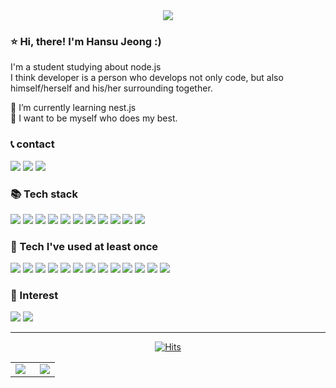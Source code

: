 <div align="center">

<img src="https://capsule-render.vercel.app/api?type=waving&color=gradient&height=200&section=header&text=Michael&fontSize=90" />

</div>
  
### ⭐️ Hi, there! I'm Hansu Jeong :)
I'm a student studying about node.js  
I think developer is a person who develops not only code, but also himself/herself and his/her surrounding together.

🌱 I’m currently learning nest.js  
🌱 I want to be myself who does my best.

### 📞 contact 
<p>
  <a href="mailto:7471919@naver.com"><img src="https://img.shields.io/badge/mail-03C75A?style=flat-square&logo=Naver&logoColor=white"/></a>
  <a href="mailto:jhs101603@gmail.com"><img src="https://img.shields.io/badge/gmail-EA4335?style=flat-square&logo=Gmail&logoColor=white"/></a>
  <a href="https://www.linkedin.com/in/hansu-jeong-49b76221a/"> <img src="https://img.shields.io/badge/LinkedIn-0A66C2?style=flat-square&logo=LinkedIn&logoColor=white"/> </a>
</p>
  
### 📚 Tech stack 
<p>
  <img src="https://img.shields.io/badge/Javascript-F7DF1E?style=flat-square&logo=Javascript&logoColor=white"/>
  <img src="https://img.shields.io/badge/Typescript-3178C6?style=flat-square&logo=Typescript&logoColor=white"/>
  <img src="https://img.shields.io/badge/nest.js-E0234E?style=flat-square&logo=NestJS&logoColor=white"/>
  <img src="https://img.shields.io/badge/express.js-000000?style=flat-square&logo=Express&logoColor=white"/>
  <img src="https://img.shields.io/badge/html5-E34F26?style=flat-square&logo=HTML5&logoColor=white"/>
  <img src="https://img.shields.io/badge/css3-1572B6?style=flat-square&logo=CSS3&logoColor=white"/>

  <img src="https://img.shields.io/badge/Python-3776AB?style=flat-square&logo=Python&logoColor=white"/>  
  <img src="https://img.shields.io/badge/C-A8B9CC?style=flat-square&logo=C&logoColor=white"/>  
  <img src="https://img.shields.io/badge/Java-007396?style=flat-square&logo=Conda-Forge&logoColor=white"/> 

  <img src="https://img.shields.io/badge/MySQL-4479A1?style=flat-square&logo=MySQL&logoColor=white"/>

  <img src="https://img.shields.io/badge/raspberry pi-A22846?style=flat-square&logo=Raspberry Pi&logoColor=white"/>
</p>

### 📘 Tech I've used at least once 
<p>
  <img src="https://img.shields.io/badge/Dart-0175C2?style=flat-square&logo=Dart&logoColor=white"/>
  <img src="https://img.shields.io/badge/Flutter-02569B?style=flat-square&logo=Flutter&logoColor=white"/>
  
  <img src="https://img.shields.io/badge/Django-092E20?style=flat-square&logo=Django&logoColor=white"/>
  <img src="https://img.shields.io/badge/Flask-000000?style=flat-square&logo=Flask&logoColor=white"/>
  <img src="https://img.shields.io/badge/svelte-FF3E00?style=flat-square&logo=Svelte&logoColor=white"/>

  <img src="https://img.shields.io/badge/MariaDB-003545?style=flat-square&logo=MariaDB&logoColor=white"/>
  <img src="https://img.shields.io/badge/Oracle-F80000?style=flat-square&logo=Oracle&logoColor=white"/>

  <img src="https://img.shields.io/badge/Docker-2496ED?style=flat-square&logo=Docker&logoColor=white"/>
  <img src="https://img.shields.io/badge/K8s-326CE5?style=flat-square&logo=Kubernetes&logoColor=white"/>

  <img src="https://img.shields.io/badge/AWS EC2-FF9900?style=flat-square&logo=Amazon EC2&logoColor=white"/>
  <img src="https://img.shields.io/badge/AWS RDS-527FFF?style=flat-square&logo=Amazon RDS&logoColor=white"/>
  <img src="https://img.shields.io/badge/AWS S3-569A31?style=flat-square&logo=Amazon S3&logoColor=white"/>

  <img src="https://img.shields.io/badge/arduino-00979D?style=flat-square&logo=Arduino&logoColor=white"/>
</p>

### 🎸 Interest 
<p>
  <img src="https://img.shields.io/badge/AWS S3-569A31?style=flat-square&logo=Amazon S3&logoColor=white"/>
  <img src="https://img.shields.io/badge/Docker-2496ED?style=flat-square&logo=Docker&logoColor=white"/>

</p>

---

<div align="center">

<div>

  [![Hits](https://hits.seeyoufarm.com/api/count/incr/badge.svg?url=https%3A%2F%2Fgithub.com%2F8471919&count_bg=%2379C83D&title_bg=%23555555&icon=jquery.svg&icon_color=%23F5FF00&title=hits&edge_flat=false)](https://hits.seeyoufarm.com)
  
</div>
  
<table id="stats"><tr><td valign="top" width="55%">
  <img src="https://github-readme-stats.vercel.app/api?username=8471919&show_icons=true&theme=radical"></td>
  
  <td valign="top" width="45%">
  <img src="https://github-readme-stats.vercel.app/api/top-langs/?username=8471919&layout=compact"></td>
  </tr>
</table>
</div>

  
<!--
**8471919/8471919** is a ✨ _special_ ✨ repository because its `README.md` (this file) appears on your GitHub profile.

Here are some ideas to get you started:

- 🔭 I’m currently working on ...
- 🌱 I’m currently learning ...
- 👯 I’m looking to collaborate on ...
- 🤔 I’m looking for help with ...
- 💬 Ask me about ...
- 📫 How to reach me: ...
- 😄 Pronouns: ...
- ⚡ Fun fact: ...
-->
